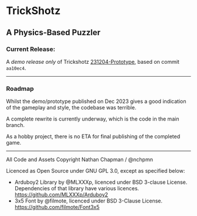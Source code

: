 # TrickShotz
## A Physics-Based Puzzler

### Current Release:

A *demo release only*  of Trickshotz [231204-Prototype](https://github.com/nchpmn/TrickShotz/releases/tag/prototype-231204), based on commit `aa10ec4`.

---

### Roadmap

Whilst the demo/prototype published on Dec 2023 gives a good indication of the gameplay and style, the codebase was terrible.

A complete rewrite is currently underway, which is the code  in the main branch.

As a hobby project, there is no ETA for final publishing of the completed game.

---

All Code and Assets Copyright Nathan Chapman / @nchpmn

Licenced as Open Source under GNU GPL 3.0, except as specified below:

- Arduboy2 Library by @MLXXXp, licenced under BSD 3-clause License. Dependencies of that library have various licences. https://github.com/MLXXXp/Arduboy2
- 3x5 Font by @filmote, licenced under BSD 3-Clause License. https://github.com/filmote/Font3x5